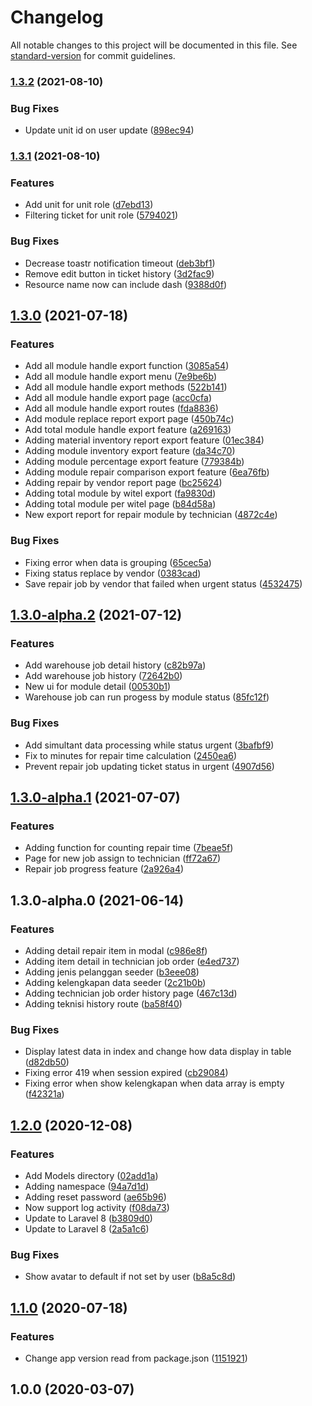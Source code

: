 # Changelog

All notable changes to this project will be documented in this file. See [standard-version](https://github.com/conventional-changelog/standard-version) for commit guidelines.

### [1.3.2](https://git.wbaindonesia.com/wbaindonesia/telkom-service-mgmt-system/compare/v1.3.1...v1.3.2) (2021-08-10)


### Bug Fixes

* Update unit id on user update ([898ec94](https://git.wbaindonesia.com/wbaindonesia/telkom-service-mgmt-system/commit/898ec94ffbcceec226d8b47aea5183a9ed0a8d0f))

### [1.3.1](https://git.wbaindonesia.com/wbaindonesia/telkom-service-mgmt-system/compare/v1.3.0...v1.3.1) (2021-08-10)


### Features

* Add unit for unit role ([d7ebd13](https://git.wbaindonesia.com/wbaindonesia/telkom-service-mgmt-system/commit/d7ebd13551563ca8446c4ef14ef08daa827cce81))
* Filtering ticket for unit role ([5794021](https://git.wbaindonesia.com/wbaindonesia/telkom-service-mgmt-system/commit/5794021ee33782145a6650679af8e13c5c14b1de))


### Bug Fixes

* Decrease toastr notification timeout ([deb3bf1](https://git.wbaindonesia.com/wbaindonesia/telkom-service-mgmt-system/commit/deb3bf14281f23377e6e4ceb3e9f831850b8f1f6))
* Remove edit button in ticket history ([3d2fac9](https://git.wbaindonesia.com/wbaindonesia/telkom-service-mgmt-system/commit/3d2fac9f5322c2c17b57a0aecfdd22c080e6ad39))
* Resource name now can include dash ([9388d0f](https://git.wbaindonesia.com/wbaindonesia/telkom-service-mgmt-system/commit/9388d0f67d42b56137c9e208646ba86fa359837e))

## [1.3.0](https://git.wbaindonesia.com/wbaindonesia/telkom-service-mgmt-system/compare/v1.3.0-alpha.2...v1.3.0) (2021-07-18)


### Features

* Add all module handle export function ([3085a54](https://git.wbaindonesia.com/wbaindonesia/telkom-service-mgmt-system/commit/3085a544d87d06afda0f4cf22112a27d3660760b))
* Add all module handle export menu ([7e9be6b](https://git.wbaindonesia.com/wbaindonesia/telkom-service-mgmt-system/commit/7e9be6b3ad94cf00989d8c4d52f108352eef9055))
* Add all module handle export methods ([522b141](https://git.wbaindonesia.com/wbaindonesia/telkom-service-mgmt-system/commit/522b1410d77a2cb2b562b4aaaa682de6686e595a))
* Add all module handle export page ([acc0cfa](https://git.wbaindonesia.com/wbaindonesia/telkom-service-mgmt-system/commit/acc0cfa4f8aee85bc66926b4f5c31633b6cd070b))
* Add all module handle export routes ([fda8836](https://git.wbaindonesia.com/wbaindonesia/telkom-service-mgmt-system/commit/fda8836ab91b04a78efc436acfc9418d4bf85db0))
* Add module replace report export page ([450b74c](https://git.wbaindonesia.com/wbaindonesia/telkom-service-mgmt-system/commit/450b74cdc8a790ca77eb9921845bc8a84412c3c9))
* Add total module handle export feature ([a269163](https://git.wbaindonesia.com/wbaindonesia/telkom-service-mgmt-system/commit/a269163adfe73f131e6f57c48df9cf9df9c45c87))
* Adding material inventory report export feature ([01ec384](https://git.wbaindonesia.com/wbaindonesia/telkom-service-mgmt-system/commit/01ec38446f097c56bfb040ad683852029862594f))
* Adding module inventory export feature ([da34c70](https://git.wbaindonesia.com/wbaindonesia/telkom-service-mgmt-system/commit/da34c70628f80572d7e1255f791d42a011f5db54))
* Adding module percentage export feature ([779384b](https://git.wbaindonesia.com/wbaindonesia/telkom-service-mgmt-system/commit/779384b8c34b71f5a3e5e438a70855d6ef16b315))
* Adding module repair comparison export feature ([6ea76fb](https://git.wbaindonesia.com/wbaindonesia/telkom-service-mgmt-system/commit/6ea76fb7f230d616b1da0bc38f0dff1444ad7551))
* Adding repair by vendor report page ([bc25624](https://git.wbaindonesia.com/wbaindonesia/telkom-service-mgmt-system/commit/bc256247fc0f3e74ce564207dd71f669af4a5e87))
* Adding total module by witel export ([fa9830d](https://git.wbaindonesia.com/wbaindonesia/telkom-service-mgmt-system/commit/fa9830df9eee19a3317710c8655323c1116f868a))
* Adding total module per witel page ([b84d58a](https://git.wbaindonesia.com/wbaindonesia/telkom-service-mgmt-system/commit/b84d58a1dd82d53128d28522f4ca079b43fc3d7c))
* New export report for repair module by technician ([4872c4e](https://git.wbaindonesia.com/wbaindonesia/telkom-service-mgmt-system/commit/4872c4ed05cfbcd75331a205641bcf3ea0454d23))


### Bug Fixes

* Fixing error when data is grouping ([65cec5a](https://git.wbaindonesia.com/wbaindonesia/telkom-service-mgmt-system/commit/65cec5aff5bee73401c2dfab201f24472b30785b))
* Fixing status replace by vendor ([0383cad](https://git.wbaindonesia.com/wbaindonesia/telkom-service-mgmt-system/commit/0383cad8e01760b8626d1cf2354e6924d64d21e4))
* Save repair job by vendor that failed when urgent status ([4532475](https://git.wbaindonesia.com/wbaindonesia/telkom-service-mgmt-system/commit/4532475de4f4a2d804eb7baf995d6e5b168e7cd6))

## [1.3.0-alpha.2](https://git.wbaindonesia.com/wbaindonesia/telkom-service-mgmt-system/compare/v1.3.0-alpha.1...v1.3.0-alpha.2) (2021-07-12)


### Features

* Add warehouse job detail history ([c82b97a](https://git.wbaindonesia.com/wbaindonesia/telkom-service-mgmt-system/commit/c82b97a7994dd3db962042227e3fcd1c066a6bbe))
* Add warehouse job history ([72642b0](https://git.wbaindonesia.com/wbaindonesia/telkom-service-mgmt-system/commit/72642b0623a105690dcfee671e8dd4199861dc2d))
* New ui for module detail ([00530b1](https://git.wbaindonesia.com/wbaindonesia/telkom-service-mgmt-system/commit/00530b1c03ff3703831c38130d4d491a309f4680))
* Warehouse job can run progess by module status ([85fc12f](https://git.wbaindonesia.com/wbaindonesia/telkom-service-mgmt-system/commit/85fc12f8794d64065b6989f6b98623441fb2d26b))


### Bug Fixes

* Add simultant data processing while status urgent ([3bafbf9](https://git.wbaindonesia.com/wbaindonesia/telkom-service-mgmt-system/commit/3bafbf947ac68ba5ead44eaafab6dfb983abbd9c))
* Fix to minutes for repair time calculation ([2450ea6](https://git.wbaindonesia.com/wbaindonesia/telkom-service-mgmt-system/commit/2450ea69b3e2d057346c407a47177e3efd6fa130))
* Prevent repair job updating ticket status in urgent ([4907d56](https://git.wbaindonesia.com/wbaindonesia/telkom-service-mgmt-system/commit/4907d560954fbfe27c960d926f6acb7ed8170107))

## [1.3.0-alpha.1](https://git.wbaindonesia.com/wbaindonesia/telkom-service-mgmt-system/compare/v1.3.0-alpha.0...v1.3.0-alpha.1) (2021-07-07)


### Features

* Adding function for counting repair time ([7beae5f](https://git.wbaindonesia.com/wbaindonesia/telkom-service-mgmt-system/commit/7beae5f45e9407e0142c56ba55b8de510ef51ffb))
* Page for new job assign to technician ([ff72a67](https://git.wbaindonesia.com/wbaindonesia/telkom-service-mgmt-system/commit/ff72a675e9ca3315030bddf70fbd2a411c97bf52))
* Repair job progress feature ([2a926a4](https://git.wbaindonesia.com/wbaindonesia/telkom-service-mgmt-system/commit/2a926a4486bf5ff3b72c3daffe25b4c9e3260415))

## 1.3.0-alpha.0 (2021-06-14)


### Features

* Adding detail repair item in modal ([c986e8f](https://git.wbaindonesia.com/wbaindonesia/telkom-service-mgmt-system/commit/c986e8f68aa2279a1fe0d9fceb8601a8f0b99ce4))
* Adding item detail in technician job order ([e4ed737](https://git.wbaindonesia.com/wbaindonesia/telkom-service-mgmt-system/commit/e4ed73749195da9f579001d3282e1d1c8f5be84d))
* Adding jenis pelanggan seeder ([b3eee08](https://git.wbaindonesia.com/wbaindonesia/telkom-service-mgmt-system/commit/b3eee084138bf6a26bad8ba6858e558e8ecbd58d))
* Adding kelengkapan data seeder ([2c21b0b](https://git.wbaindonesia.com/wbaindonesia/telkom-service-mgmt-system/commit/2c21b0b1946f713744e65d8c89f417586500151b))
* Adding technician job order history page ([467c13d](https://git.wbaindonesia.com/wbaindonesia/telkom-service-mgmt-system/commit/467c13d970c18a824819cffd6d3a76f5e16634aa))
* Adding teknisi history route ([ba58f40](https://git.wbaindonesia.com/wbaindonesia/telkom-service-mgmt-system/commit/ba58f4025f8380cd00a701e91852a10f6124007f))


### Bug Fixes

* Display latest data in index and change how data display in table ([d82db50](https://git.wbaindonesia.com/wbaindonesia/telkom-service-mgmt-system/commit/d82db50f043735ce4633b815bfb2497ba8a3130f))
* Fixing error 419 when session expired ([cb29084](https://git.wbaindonesia.com/wbaindonesia/telkom-service-mgmt-system/commit/cb290848296a016cb653f4c33e1b4d233fc8cb0a))
* Fixing error when show kelengkapan when data array is empty ([f42321a](https://git.wbaindonesia.com/wbaindonesia/telkom-service-mgmt-system/commit/f42321a03f84ddca29f48277c53f832274dff151))

## [1.2.0](https://git.wbaindonesia.com/wbaindonesia/starterkit/compare/v1.1.0...v1.2.0) (2020-12-08)


### Features

* Add Models directory ([02add1a](https://git.wbaindonesia.com/wbaindonesia/starterkit/commit/02add1a59942e793e59ace847b575f78c33a213c))
* Adding namespace ([94a7d1d](https://git.wbaindonesia.com/wbaindonesia/starterkit/commit/94a7d1d5aac956c7f330dc41919596f6d68d6f5b))
* Adding reset password ([ae65b96](https://git.wbaindonesia.com/wbaindonesia/starterkit/commit/ae65b96d6e16a5b81f6e45f36c66374b80c03b99))
* Now support log activity ([f08da73](https://git.wbaindonesia.com/wbaindonesia/starterkit/commit/f08da7334ac88894bba3eacb71e0856e04e8afcc))
* Update to Laravel 8 ([b3809d0](https://git.wbaindonesia.com/wbaindonesia/starterkit/commit/b3809d015fc9894e61e76e63e0e1fc7e53b05ac8))
* Update to Laravel 8 ([2a5a1c6](https://git.wbaindonesia.com/wbaindonesia/starterkit/commit/2a5a1c630c84292731f1900cda2b8aa9a0324514))


### Bug Fixes

* Show avatar to default if not set by user ([b8a5c8d](https://git.wbaindonesia.com/wbaindonesia/starterkit/commit/b8a5c8d88914608d8b225780251516b60c0939c9))

## [1.1.0](https://git.fiotech.co/wbaindonesia/starterkit/compare/v1.0.0...v1.1.0) (2020-07-18)


### Features

* Change app version read from package.json ([1151921](https://git.fiotech.co/wbaindonesia/starterkit/commit/115192149792d636ba51d417a55a4f29bd5c4f56))

## 1.0.0 (2020-03-07)
